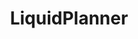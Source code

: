 ---
blog: https://liquidplanner.com/blog
facebook: https://facebook.com/liquidplanner
instagram: https://instagram.com/liquidplanner/?hl=en
linkedin: https://linkedin.com/company/liquidplanner
logohandle: liquidplanner
sort: liquidplanner
title: LiquidPlanner
twitter: https://x.com/LiquidPlanner
website: https://www.liquidplanner.com/
wikipedia: https://en.wikipedia.org/wiki/LiquidPlanner
---